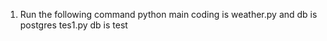 1. Run the following command 
python main coding is weather.py and db is postgres
tes1.py db is test 

